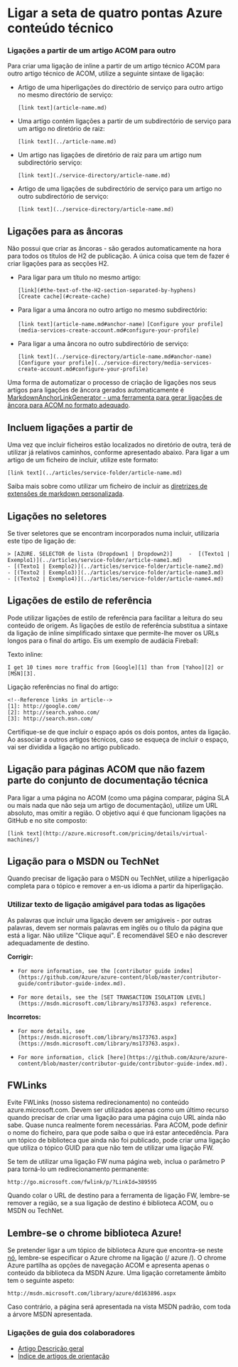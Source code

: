 <properties
   pageTitle="Criar ligações no artigos markdown" description="Explica como código ligaçoes cruzadas no markdown." metaKeywords="" services="" solutions="" documentationCenter="" authors="tysonn" videoId="" scriptId="" manager="carolz" />

<tags ms.service="contributor-guide" ms.devlang="" ms.topic="article" ms.tgt_pltfrm="" ms.workload="" ms.date="02/03/2015" ms.author="tysonn" />

# <a name="linking-guidance-for-azure-technical-content"></a>Ligar a seta de quatro pontas Azure conteúdo técnico

### <a name="links-from-one-acom-article-to-another"></a>Ligações a partir de um artigo ACOM para outro

Para criar uma ligação de inline a partir de um artigo técnico ACOM para outro artigo técnico de ACOM, utilize a seguinte sintaxe de ligação:  

- Artigo de uma hiperligações do directório de serviço para outro artigo no mesmo directório de serviço:

  `[link text](article-name.md)`

- Uma artigo contém ligações a partir de um subdirectório de serviço para um artigo no diretório de raiz:

  `[link text](../article-name.md)`

- Um artigo nas ligações de diretório de raiz para um artigo num subdirectório serviço: 

  `[link text](./service-directory/article-name.md)`

- Artigo de uma ligações de subdirectório de serviço para um artigo no outro subdirectório de serviço:

  `[link text](../service-directory/article-name.md)`
 

## <a name="links-to-anchors"></a>Ligações para as âncoras

Não possui que criar as âncoras - são gerados automaticamente na hora para todos os títulos de H2 de publicação. A única coisa que tem de fazer é criar ligações para as secções H2.

- Para ligar para um título no mesmo artigo:

  `[link](#the-text-of-the-H2-section-separated-by-hyphens)`  
  `[Create cache](#create-cache)`

- Para ligar a uma âncora no outro artigo no mesmo subdirectório:

  `[link text](article-name.md#anchor-name)`
  `[Configure your profile](media-services-create-account.md#configure-your-profile)`

- Para ligar a uma âncora no outro subdirectório de serviço:

  `[link text](../service-directory/article-name.md#anchor-name)`
  `[Configure your profile](../service-directory/media-services-create-account.md#configure-your-profile)`

Uma forma de automatizar o processo de criação de ligações nos seus artigos para ligações de âncora gerados automaticamente é [MarkdownAnchorLinkGenerator - uma ferramenta para gerar ligações de âncora para ACOM no formato adequado](https://github.com/Azure/Azure-CSI-Content-Tools/tree/master/Tools/ACOMMarkdownAnchorLinkGenerator).

## <a name="links-from-includes"></a>Incluem ligações a partir de

Uma vez que incluir ficheiros estão localizados no diretório de outra, terá de utilizar já relativos caminhos, conforme apresentado abaixo. Para ligar a um artigo de um ficheiro de incluir, utilize este formato:

    [link text](../articles/service-folder/article-name.md)
    
Saiba mais sobre como utilizar um ficheiro de incluir as [diretrizes de extensões de markdown personalizada](custom-markdown-extensions.md#includes).

## <a name="links-in-selectors"></a>Ligações no seletores

Se tiver seletores que se encontram incorporados numa incluir, utilizaria este tipo de ligação de: 

    > [AZURE. SELECTOR de lista (Dropdown1 | Dropdown2)]     -  [(Texto1 | Exemplo1)](../articles/service-folder/article-name1.md)
    - [(Texto1 | Exemplo2)](../articles/service-folder/article-name2.md)
    - [(Texto2 | Exemplo3)](../articles/service-folder/article-name3.md)
    - [(Texto2 | Exemplo4)](../articles/service-folder/article-name4.md)


## <a name="reference-style-links"></a>Ligações de estilo de referência

Pode utilizar ligações de estilo de referência para facilitar a leitura do seu conteúdo de origem. As ligações de estilo de referência substitua a sintaxe da ligação de inline simplificado sintaxe que permite-lhe mover os URLs longos para o final do artigo. Eis um exemplo de audácia Fireball:

Texto inline:

    I get 10 times more traffic from [Google][1] than from [Yahoo][2] or [MSN][3].

Ligação referências no final do artigo:

    <!--Reference links in article-->
    [1]: http://google.com/
    [2]: http://search.yahoo.com/  
    [3]: http://search.msn.com/

Certifique-se de que incluir o espaço após os dois pontos, antes da ligação. Ao associar a outros artigos técnicos, caso se esqueça de incluir o espaço, vai ser dividida a ligação no artigo publicado. 

## <a name="link-to-acom-pages-that-are-not-part-of-the-technical-documentation-set"></a>Ligação para páginas ACOM que não fazem parte do conjunto de documentação técnica

Para ligar a uma página no ACOM (como uma página comparar, página SLA ou mais nada que não seja um artigo de documentação), utilize um URL absoluto, mas omitir a região. O objetivo aqui é que funcionam ligações na GitHub e no site composto:

    [link text](http://azure.microsoft.com/pricing/details/virtual-machines/)


## <a name="link-to-msdn-or-technet"></a>Ligação para o MSDN ou TechNet

Quando precisar de ligação para o MSDN ou TechNet, utilize a hiperligação completa para o tópico e remover a en-us idioma a partir da hiperligação. 

### <a name="use-friendly-link-text-for-all-links"></a>Utilizar texto de ligação amigável para todas as ligações

As palavras que incluir uma ligação devem ser amigáveis - por outras palavras, devem ser normais palavras em inglês ou o título da página que está a ligar. Não utilize "Clique aqui". É recomendável SEO e não descrever adequadamente de destino.

**Corrigir:**

- `For more information, see the [contributor guide index](https://github.com/Azure/azure-content/blob/master/contributor-guide/contributor-guide-index.md).`

- `For more details, see the [SET TRANSACTION ISOLATION LEVEL](https://msdn.microsoft.com/library/ms173763.aspx) reference.`

**Incorretos:**

- `For more details, see [https://msdn.microsoft.com/library/ms173763.aspx](https://msdn.microsoft.com/library/ms173763.aspx).`

- `For more information, click [here](https://github.com/Azure/azure-content/blob/master/contributor-guide/contributor-guide-index.md).`


## <a name="fwlinks"></a>FWLinks

Evite FWLinks (nosso sistema redirecionamento) no conteúdo azure.microsoft.com. Devem ser utilizados apenas como um último recurso quando precisar de criar uma ligação para uma página cujo URL ainda não sabe. Quase nunca realmente forem necessárias. Para ACOM, pode definir o nome do ficheiro, para que pode saiba o que irá estar antecedência. Para um tópico de biblioteca que ainda não foi publicado, pode criar uma ligação que utiliza o tópico GUID para que não tem de utilizar uma ligação FW.

Se tem de utilizar uma ligação FW numa página web, inclua o parâmetro P para torná-lo um redirecionamento permanente:

    http://go.microsoft.com/fwlink/p/?LinkId=389595

Quando colar o URL de destino para a ferramenta de ligação FW, lembre-se remover a região, se a sua ligação de destino é biblioteca ACOM, ou o MSDN ou TechNet.

## <a name="remember-the-azure-library-chrome"></a>Lembre-se o chrome biblioteca Azure!
Se pretender ligar a um tópico de biblioteca Azure que encontra-se neste [nó](https://msdn.microsoft.com/library/azure), lembre-se especificar o Azure chrome na ligação (/ azure /). O chrome Azure partilha as opções de navegação ACOM e apresenta apenas o conteúdo da biblioteca da MSDN Azure. Uma ligação corretamente âmbito tem o seguinte aspeto:

    http://msdn.microsoft.com/library/azure/dd163896.aspx

Caso contrário, a página será apresentada na vista MSDN padrão, com toda a árvore MSDN apresentada.

### <a name="contributors-guide-links"></a>Ligações de guia dos colaboradores

- [Artigo Descrição geral](./../README.md)
- [Índice de artigos de orientação](./contributor-guide-index.md)

<!--image references-->
[1]: ./media/create-tables-markdown/table-markdown.png
[2]: ./media/create-tables-markdown/break-tables.png

